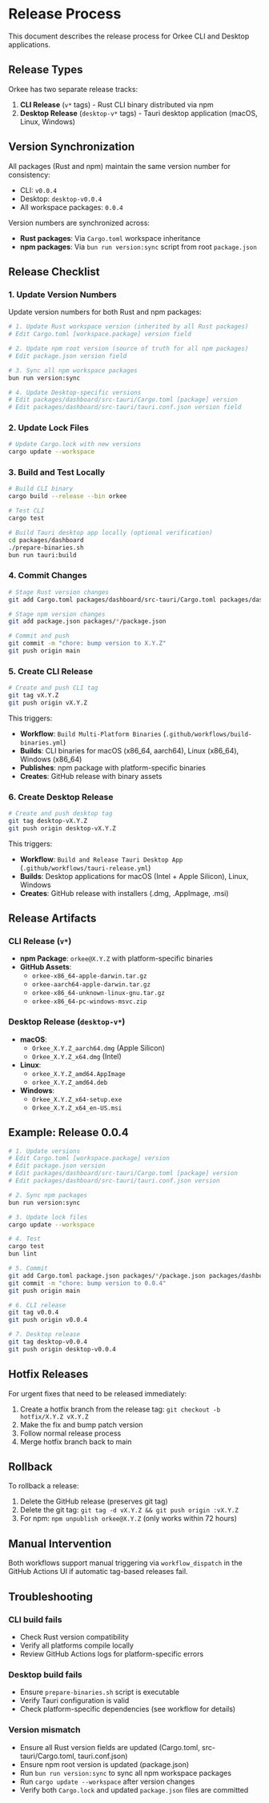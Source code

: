 # Release Process

This document describes the release process for Orkee CLI and Desktop applications.

## Release Types

Orkee has two separate release tracks:

1. **CLI Release** (`v*` tags) - Rust CLI binary distributed via npm
2. **Desktop Release** (`desktop-v*` tags) - Tauri desktop application (macOS, Linux, Windows)

## Version Synchronization

All packages (Rust and npm) maintain the same version number for consistency:
- CLI: `v0.0.4`
- Desktop: `desktop-v0.0.4`
- All workspace packages: `0.0.4`

Version numbers are synchronized across:
- **Rust packages**: Via `Cargo.toml` workspace inheritance
- **npm packages**: Via `bun run version:sync` script from root `package.json`

## Release Checklist

### 1. Update Version Numbers

Update version numbers for both Rust and npm packages:

```bash
# 1. Update Rust workspace version (inherited by all Rust packages)
# Edit Cargo.toml [workspace.package] version field

# 2. Update npm root version (source of truth for all npm packages)
# Edit package.json version field

# 3. Sync all npm workspace packages
bun run version:sync

# 4. Update Desktop-specific versions
# Edit packages/dashboard/src-tauri/Cargo.toml [package] version
# Edit packages/dashboard/src-tauri/tauri.conf.json version field
```

### 2. Update Lock Files

```bash
# Update Cargo.lock with new versions
cargo update --workspace
```

### 3. Build and Test Locally

```bash
# Build CLI binary
cargo build --release --bin orkee

# Test CLI
cargo test

# Build Tauri desktop app locally (optional verification)
cd packages/dashboard
./prepare-binaries.sh
bun run tauri:build
```

### 4. Commit Changes

```bash
# Stage Rust version changes
git add Cargo.toml packages/dashboard/src-tauri/Cargo.toml packages/dashboard/src-tauri/tauri.conf.json Cargo.lock

# Stage npm version changes
git add package.json packages/*/package.json

# Commit and push
git commit -m "chore: bump version to X.Y.Z"
git push origin main
```

### 5. Create CLI Release

```bash
# Create and push CLI tag
git tag vX.Y.Z
git push origin vX.Y.Z
```

This triggers:
- **Workflow**: `Build Multi-Platform Binaries` (`.github/workflows/build-binaries.yml`)
- **Builds**: CLI binaries for macOS (x86_64, aarch64), Linux (x86_64), Windows (x86_64)
- **Publishes**: npm package with platform-specific binaries
- **Creates**: GitHub release with binary assets

### 6. Create Desktop Release

```bash
# Create and push desktop tag
git tag desktop-vX.Y.Z
git push origin desktop-vX.Y.Z
```

This triggers:
- **Workflow**: `Build and Release Tauri Desktop App` (`.github/workflows/tauri-release.yml`)
- **Builds**: Desktop applications for macOS (Intel + Apple Silicon), Linux, Windows
- **Creates**: GitHub release with installers (.dmg, .AppImage, .msi)

## Release Artifacts

### CLI Release (`v*`)
- **npm Package**: `orkee@X.Y.Z` with platform-specific binaries
- **GitHub Assets**:
  - `orkee-x86_64-apple-darwin.tar.gz`
  - `orkee-aarch64-apple-darwin.tar.gz`
  - `orkee-x86_64-unknown-linux-gnu.tar.gz`
  - `orkee-x86_64-pc-windows-msvc.zip`

### Desktop Release (`desktop-v*`)
- **macOS**:
  - `Orkee_X.Y.Z_aarch64.dmg` (Apple Silicon)
  - `Orkee_X.Y.Z_x64.dmg` (Intel)
- **Linux**:
  - `orkee_X.Y.Z_amd64.AppImage`
  - `orkee_X.Y.Z_amd64.deb`
- **Windows**:
  - `Orkee_X.Y.Z_x64-setup.exe`
  - `Orkee_X.Y.Z_x64_en-US.msi`

## Example: Release 0.0.4

```bash
# 1. Update versions
# Edit Cargo.toml [workspace.package] version
# Edit package.json version
# Edit packages/dashboard/src-tauri/Cargo.toml [package] version
# Edit packages/dashboard/src-tauri/tauri.conf.json version

# 2. Sync npm packages
bun run version:sync

# 3. Update lock files
cargo update --workspace

# 4. Test
cargo test
bun lint

# 5. Commit
git add Cargo.toml package.json packages/*/package.json packages/dashboard/src-tauri/Cargo.toml packages/dashboard/src-tauri/tauri.conf.json Cargo.lock
git commit -m "chore: bump version to 0.0.4"
git push origin main

# 6. CLI release
git tag v0.0.4
git push origin v0.0.4

# 7. Desktop release
git tag desktop-v0.0.4
git push origin desktop-v0.0.4
```

## Hotfix Releases

For urgent fixes that need to be released immediately:

1. Create a hotfix branch from the release tag: `git checkout -b hotfix/X.Y.Z vX.Y.Z`
2. Make the fix and bump patch version
3. Follow normal release process
4. Merge hotfix branch back to main

## Rollback

To rollback a release:

1. Delete the GitHub release (preserves git tag)
2. Delete the git tag: `git tag -d vX.Y.Z && git push origin :vX.Y.Z`
3. For npm: `npm unpublish orkee@X.Y.Z` (only works within 72 hours)

## Manual Intervention

Both workflows support manual triggering via `workflow_dispatch` in the GitHub Actions UI if automatic tag-based releases fail.

## Troubleshooting

### CLI build fails
- Check Rust version compatibility
- Verify all platforms compile locally
- Review GitHub Actions logs for platform-specific errors

### Desktop build fails
- Ensure `prepare-binaries.sh` script is executable
- Verify Tauri configuration is valid
- Check platform-specific dependencies (see workflow for details)

### Version mismatch
- Ensure all Rust version fields are updated (Cargo.toml, src-tauri/Cargo.toml, tauri.conf.json)
- Ensure npm root version is updated (package.json)
- Run `bun run version:sync` to sync all npm workspace packages
- Run `cargo update --workspace` after version changes
- Verify both `Cargo.lock` and updated `package.json` files are committed
